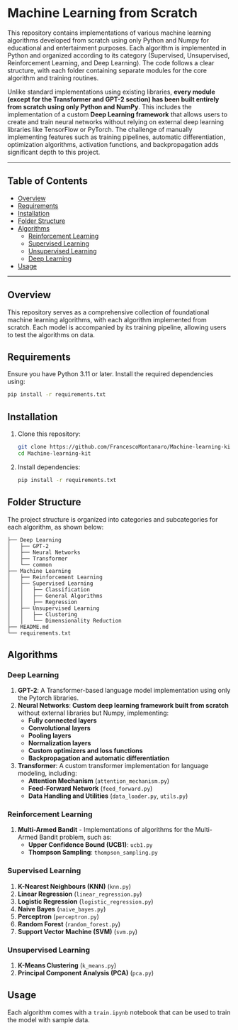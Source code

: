 # Machine Learning from Scratch

This repository contains implementations of various machine learning algorithms developed from scratch using only Python and Numpy for educational and entertainment purposes. Each algorithm is implemented in Python and organized according to its category (Supervised, Unsupervised, Reinforcement Learning, and Deep Learning). The code follows a clear structure, with each folder containing separate modules for the core algorithm and training routines.

Unlike standard implementations using existing libraries, **every module (except for the Transformer and GPT-2 section) has been built entirely from scratch using only Python and NumPy**. This includes the implementation of a custom **Deep Learning framework** that allows users to create and train neural networks without relying on external deep learning libraries like TensorFlow or PyTorch. The challenge of manually implementing features such as training pipelines, automatic differentiation, optimization algorithms, activation functions, and backpropagation adds significant depth to this project.

---

## Table of Contents

- [Overview](#overview)
- [Requirements](#requirements)
- [Installation](#installation)
- [Folder Structure](#folder-structure)
- [Algorithms](#algorithms)
  - [Reinforcement Learning](#reinforcement-learning)
  - [Supervised Learning](#supervised-learning)
  - [Unsupervised Learning](#unsupervised-learning)
  - [Deep Learning](#deep-learning)
- [Usage](#usage)

---

## Overview

This repository serves as a comprehensive collection of foundational machine learning algorithms, with each algorithm implemented from scratch. Each model is accompanied by its training pipeline, allowing users to test the algorithms on data.

## Requirements

Ensure you have Python 3.11 or later. Install the required dependencies using:

```bash
pip install -r requirements.txt
```

## Installation

1. Clone this repository:

   ```bash
   git clone https://github.com/FrancescoMontanaro/Machine-learning-kit.git
   cd Machine-learning-kit
   ```

2. Install dependencies:

   ```bash
   pip install -r requirements.txt
   ```

## Folder Structure

The project structure is organized into categories and subcategories for each algorithm, as shown below:

```plaintext
├── Deep Learning
│   ├── GPT-2
│   ├── Neural Networks
│   ├── Transformer
│   └── common
├── Machine Learning
│   ├── Reinforcement Learning
│   ├── Supervised Learning
│   │   ├── Classification
│   │   ├── General Algorithms
│   │   ├── Regression
│   ├── Unsupervised Learning
│   │   ├── Clustering
│   │   └── Dimensionality Reduction
├── README.md
└── requirements.txt
```

## Algorithms

### Deep Learning

1. **GPT-2**: A Transformer-based language model implementation using only the Pytorch libraries.
2. **Neural Networks**: **Custom deep learning framework built from scratch** without external libraries but Numpy, implementing:
   - **Fully connected layers**
   - **Convolutional layers**
   - **Pooling layers**
   - **Normalization layers**
   - **Custom optimizers and loss functions**
   - **Backpropagation and automatic differentiation**
3. **Transformer**: A custom transformer implementation for language modeling, including:
   - **Attention Mechanism** (`attention_mechanism.py`)
   - **Feed-Forward Network** (`feed_forward.py`)
   - **Data Handling and Utilities** (`data_loader.py`, `utils.py`)

### Reinforcement Learning

1. **Multi-Armed Bandit** - Implementations of algorithms for the Multi-Armed Bandit problem, such as:
   - **Upper Confidence Bound (UCB1)**: `ucb1.py`
   - **Thompson Sampling**: `thompson_sampling.py`

### Supervised Learning

1. **K-Nearest Neighbours (KNN)** (`knn.py`)
2. **Linear Regression** (`linear_regression.py`)
3. **Logistic Regression** (`logistic_regression.py`)
4. **Naive Bayes** (`naive_bayes.py`)
5. **Perceptron** (`perceptron.py`)
6. **Random Forest** (`random_forest.py`)
7. **Support Vector Machine (SVM)** (`svm.py`)

### Unsupervised Learning

1. **K-Means Clustering** (`k_means.py`)
2. **Principal Component Analysis (PCA)** (`pca.py`)

## Usage

Each algorithm comes with a `train.ipynb` notebook that can be used to train the model with sample data.
